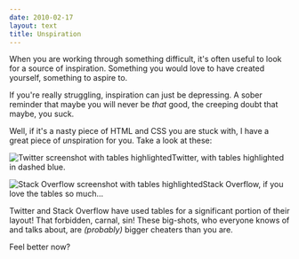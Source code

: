 ```yaml
---
date: 2010-02-17
layout: text
title: Unspiration
---
```


When you are working through something difficult, it's often useful to look for a source of inspiration. Something you would love to have created yourself, something to aspire to.

If you're really struggling, inspiration can just be depressing. A sober reminder that maybe you will never be *that* good, the creeping doubt that maybe, you suck.

Well, if it's a nasty piece of HTML and CSS you are stuck with, I have a great piece of *un*spiration for you. Take a look at these:

<p class="image"><img src="http://media.latentflip.com/images/posts/twitter_tables.png" alt="Twitter screenshot with tables highlighted"/><span class="caption">Twitter, with tables highlighted in dashed blue.</span></p>

<p class="image"><img src="http://media.latentflip.com/images/posts/stack_tables.png" alt="Stack Overflow screenshot with tables highlighted"/><span class="caption">Stack Overflow, if you love the tables so much...</span></p>

Twitter and Stack Overflow have used tables for a significant portion of their layout! That forbidden, carnal, sin! These big-shots, who everyone knows of and talks about, are *(probably)* bigger cheaters than you are.

Feel better now?


